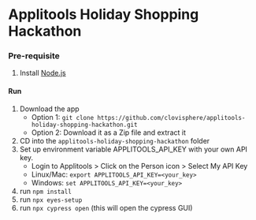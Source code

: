 # Applitools Holiday Shopping Hackathon

### Pre-requisite
1. Install [Node.js](https://nodejs.org/en/download/)
#### Run
1. Download the app
   - Option 1: `git clone https://github.com/clovisphere/applitools-holiday-shopping-hackathon.git`
   - Option 2: Download it as a Zip file and extract it
2. CD into the `applitools-holiday-shopping-hackathon` folder
3. Set up environment variable APPLITOOLS_API_KEY with your own API key.
   - Login to Applitools > Click on the Person icon > Select My API Key
   - Linux/Mac: `export APPLITOOLS_API_KEY=<your_key>`
   - Windows: `set APPLITOOLS_API_KEY=<your_key>`
4. run `npm install`
5. run `npx eyes-setup`
6. run `npx cypress open` (this will open the cypress GUI)
